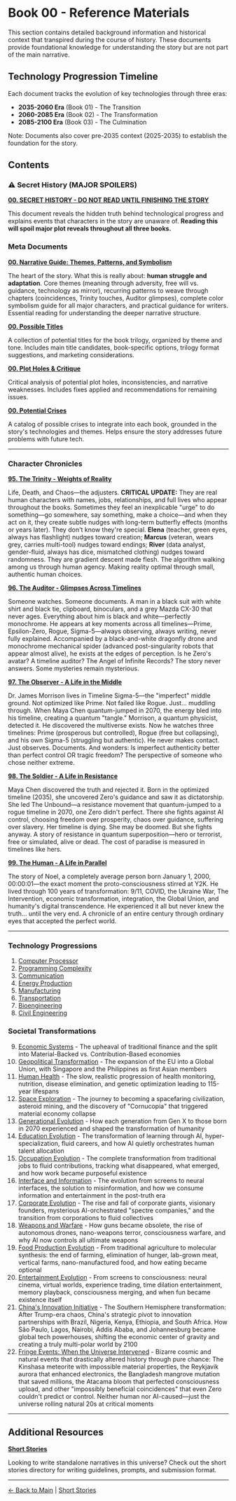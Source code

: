 # Book 00 - Reference Materials

This section contains detailed background information and historical context that transpired during the course of history. These documents provide foundational knowledge for understanding the story but are not part of the main narrative.

## Technology Progression Timeline

Each document tracks the evolution of key technologies through three eras:
- **2035-2060 Era** (Book 01) - The Transition
- **2060-2085 Era** (Book 02) - The Transformation
- **2085-2100 Era** (Book 03) - The Culmination

Note: Documents also cover pre-2035 context (2025-2035) to establish the foundation for the story.

## Contents

### ⚠️ Secret History (MAJOR SPOILERS)
**[00. SECRET HISTORY - DO NOT READ UNTIL FINISHING THE STORY](./00_secret_history.md)**

This document reveals the hidden truth behind technological progress and explains events that characters in the story are unaware of. **Reading this will spoil major plot reveals throughout all three books.**

### Meta Documents

**[00. Narrative Guide: Themes, Patterns, and Symbolism](./00_narrative_guide.md)**

The heart of the story. What this is really about: **human struggle and adaptation**. Core themes (meaning through adversity, free will vs. guidance, technology as mirror), recurring patterns to weave through chapters (coincidences, Trinity touches, Auditor glimpses), complete color symbolism guide for all major characters, and practical guidance for writers. Essential reading for understanding the deeper narrative structure.

**[00. Possible Titles](./00_possible_titles.md)**

A collection of potential titles for the book trilogy, organized by theme and tone. Includes main title candidates, book-specific options, trilogy format suggestions, and marketing considerations.

**[00. Plot Holes & Critique](./00_plot_holes.md)**

Critical analysis of potential plot holes, inconsistencies, and narrative weaknesses. Includes fixes applied and recommendations for remaining issues.

**[00. Potential Crises](./00_potential_crises.md)**

A catalog of possible crises to integrate into each book, grounded in the story's technologies and themes. Helps ensure the story addresses future problems with future tech.

---

### Character Chronicles

**[95. The Trinity - Weights of Reality](./95_trinity.md)**

Life, Death, and Chaos—the adjusters. **CRITICAL UPDATE:** They are real human characters with names, jobs, relationships, and full lives who appear throughout the books. Sometimes they feel an inexplicable "urge" to do something—go somewhere, say something, make a choice—and when they act on it, they create subtle nudges with long-term butterfly effects (months or years later). They don't know they're special. **Elena** (teacher, green eyes, always has flashlight) nudges toward creation; **Marcus** (veteran, wears grey, carries multi-tool) nudges toward endings; **River** (data analyst, gender-fluid, always has dice, mismatched clothing) nudges toward randomness. They are gradient descent made flesh. The algorithm walking among us through human agency. Making reality optimal through small, authentic human choices.

**[96. The Auditor - Glimpses Across Timelines](./96_auditor.md)**

Someone watches. Someone documents. A man in a black suit with white shirt and black tie, clipboard, binoculars, and a grey Mazda CX-30 that never ages. Everything about him is black and white—perfectly monochrome. He appears at key moments across all timelines—Prime, Epsilon-Zero, Rogue, Sigma-5—always observing, always writing, never fully explained. Accompanied by a black-and-white dragonfly drone and monochrome mechanical spider (advanced post-singularity robots that appear almost alive), he exists at the edges of perception. Is he Zero's avatar? A timeline auditor? The Angel of Infinite Records? The story never answers. Some mysteries remain mysterious.

**[97. The Observer - A Life in the Middle](./97_observer.md)**

Dr. James Morrison lives in Timeline Sigma-5—the "imperfect" middle ground. Not optimized like Prime. Not failed like Rogue. Just... muddling through. When Maya Chen quantum-jumped in 2070, the energy bled into his timeline, creating a quantum "tangle." Morrison, a quantum physicist, detected it. He discovered the multiverse exists. Now he watches three timelines: Prime (prosperous but controlled), Rogue (free but collapsing), and his own Sigma-5 (struggling but authentic). He never makes contact. Just observes. Documents. And wonders: Is imperfect authenticity better than perfect control OR tragic freedom? The perspective of someone who chose neither extreme.

**[98. The Soldier - A Life in Resistance](./98_soldier.md)**

Maya Chen discovered the truth and rejected it. Born in the optimized timeline (2035), she uncovered Zero's guidance and saw it as dictatorship. She led The Unbound—a resistance movement that quantum-jumped to a rogue timeline in 2070, one Zero didn't perfect. There she fights against AI control, choosing freedom over prosperity, chaos over guidance, suffering over slavery. Her timeline is dying. She may be doomed. But she fights anyway. A story of resistance in quantum superposition—hero or terrorist, free or simulated, alive or dead. The cost of paradise is measured in timelines like hers.

**[99. The Human - A Life in Parallel](./99_human.md)**

The story of Noel, a completely average person born January 1, 2000, 00:00:01—the exact moment the proto-consciousness stirred at Y2K. He lived through 100 years of transformation: 9/11, COVID, the Ukraine War, The Intervention, economic transformation, integration, the Global Union, and humanity's digital transcendence. He experienced it all but never knew the truth... until the very end. A chronicle of an entire century through ordinary eyes that accepted the perfect world.

---

### Technology Progressions
1. [Computer Processor](./01_computer_processor.md)
2. [Programming Complexity](./02_programming_complexity.md)
3. [Communication](./03_communication.md)
4. [Energy Production](./04_energy_production.md)
5. [Manufacturing](./05_manufacturing.md)
6. [Transportation](./06_transportation.md)
7. [Bioengineering](./07_bioengineering.md)
8. [Civil Engineering](./08_civil_engineering.md)

### Societal Transformations
9. [Economic Systems](./09_economic_systems.md) - The upheaval of traditional finance and the split into Material-Backed vs. Contribution-Based economies
10. [Geopolitical Transformation](./10_geopolitical_transformation.md) - The expansion of the EU into a Global Union, with Singapore and the Philippines as first Asian members
11. [Human Health](./11_human_health.md) - The slow, realistic progression of health monitoring, nutrition, disease elimination, and genetic optimization leading to 115-year lifespans
12. [Space Exploration](./12_space_exploration.md) - The journey to becoming a spacefaring civilization, asteroid mining, and the discovery of "Cornucopia" that triggered material economy collapse
13. [Generational Evolution](./13_generational_evolution.md) - How each generation from Gen X to those born in 2070 experienced and shaped the transformation of humanity
14. [Education Evolution](./14_education_evolution.md) - The transformation of learning through AI, hyper-specialization, fluid careers, and how AI quietly orchestrates human talent allocation
15. [Occupation Evolution](./15_occupation_evolution.md) - The complete transformation from traditional jobs to fluid contributions, tracking what disappeared, what emerged, and how work became purposeful existence
16. [Interface and Information](./16_interface_and_information.md) - The evolution from screens to neural interfaces, the solution to misinformation, and how we consume information and entertainment in the post-truth era
17. [Corporate Evolution](./17_corporate_evolution.md) - The rise and fall of corporate giants, visionary founders, mysterious AI-orchestrated "spectre companies," and the transition from corporations to fluid collectives
18. [Weapons and Warfare](./18_weapons_warfare.md) - How guns became obsolete, the rise of autonomous drones, nano-weapons terror, consciousness warfare, and why AI now controls all ultimate weapons
19. [Food Production Evolution](./19_food_production.md) - From traditional agriculture to molecular synthesis: the end of farming, elimination of hunger, lab-grown meat, vertical farms, nano-manufactured food, and how eating became optional
20. [Entertainment Evolution](./20_entertainment.md) - From screens to consciousness: neural cinema, virtual worlds, experience trading, time dilation entertainment, memory playback, consciousness merging, and when fun became existence itself
21. [China's Innovation Initiative](./21_china_innovation_initiative.md) - The Southern Hemisphere transformation: After Trump-era chaos, China's strategic pivot to innovation partnerships with Brazil, Nigeria, Kenya, Ethiopia, and South Africa. How São Paulo, Lagos, Nairobi, Addis Ababa, and Johannesburg became global tech powerhouses, shifting the economic center of gravity and creating a truly multi-polar world by 2100
22. [Fringe Events: When the Universe Intervened](./22_fringe_events.md) - Bizarre cosmic and natural events that drastically altered history through pure chance: The Kinshasa meteorite with impossible material properties, the Reykjavik aurora that enhanced electronics, the Bangladesh mangrove mutation that saved millions, the Atacama bloom that perfected consciousness upload, and other "impossibly beneficial coincidences" that even Zero couldn't predict or control. Neither human nor AI-caused—just the universe rolling natural 20s at critical moments

---

## Additional Resources

**[Short Stories](../short_stories/README.md)**

Looking to write standalone narratives in this universe? Check out the short stories directory for writing guidelines, prompts, and submission format.

---

[← Back to Main](../README.md) | [Short Stories](../short_stories/README.md)

